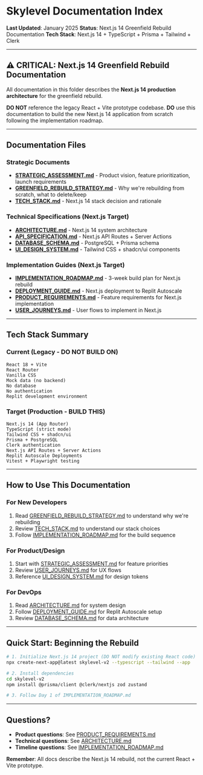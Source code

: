 
# Skylevel Documentation Index

**Last Updated**: January 2025
**Status**: Next.js 14 Greenfield Rebuild Documentation
**Tech Stack**: Next.js 14 + TypeScript + Prisma + Tailwind + Clerk

---

## ⚠️ CRITICAL: Next.js 14 Greenfield Rebuild Documentation

All documentation in this folder describes the **Next.js 14 production architecture** for the greenfield rebuild.

**DO NOT** reference the legacy React + Vite prototype codebase.
**DO** use this documentation to build the new Next.js 14 application from scratch following the implementation roadmap.

---

## Documentation Files

### Strategic Documents
- **[STRATEGIC_ASSESSMENT.md](./STRATEGIC_ASSESSMENT.md)** - Product vision, feature prioritization, launch requirements
- **[GREENFIELD_REBUILD_STRATEGY.md](./GREENFIELD_REBUILD_STRATEGY.md)** - Why we're rebuilding from scratch, what to delete/keep
- **[TECH_STACK.md](./TECH_STACK.md)** - Next.js 14 stack decision and rationale

### Technical Specifications (Next.js Target)
- **[ARCHITECTURE.md](./ARCHITECTURE.md)** - Next.js 14 system architecture
- **[API_SPECIFICATION.md](./API_SPECIFICATION.md)** - Next.js API Routes + Server Actions
- **[DATABASE_SCHEMA.md](./DATABASE_SCHEMA.md)** - PostgreSQL + Prisma schema
- **[UI_DESIGN_SYSTEM.md](./UI_DESIGN_SYSTEM.md)** - Tailwind CSS + shadcn/ui components

### Implementation Guides (Next.js Target)
- **[IMPLEMENTATION_ROADMAP.md](./IMPLEMENTATION_ROADMAP.md)** - 3-week build plan for Next.js rebuild
- **[DEPLOYMENT_GUIDE.md](./DEPLOYMENT_GUIDE.md)** - Next.js deployment to Replit Autoscale
- **[PRODUCT_REQUIREMENTS.md](./PRODUCT_REQUIREMENTS.md)** - Feature requirements for Next.js implementation
- **[USER_JOURNEYS.md](./USER_JOURNEYS.md)** - User flows to implement in Next.js

---

## Tech Stack Summary

### Current (Legacy - DO NOT BUILD ON)
```
React 18 + Vite
React Router
Vanilla CSS
Mock data (no backend)
No database
No authentication
Replit development environment
```

### Target (Production - BUILD THIS)
```
Next.js 14 (App Router)
TypeScript (strict mode)
Tailwind CSS + shadcn/ui
Prisma + PostgreSQL
Clerk authentication
Next.js API Routes + Server Actions
Replit Autoscale Deployments
Vitest + Playwright testing
```

---

## How to Use This Documentation

### For New Developers
1. Read [GREENFIELD_REBUILD_STRATEGY.md](./GREENFIELD_REBUILD_STRATEGY.md) to understand why we're rebuilding
2. Review [TECH_STACK.md](./TECH_STACK.md) to understand our stack choices
3. Follow [IMPLEMENTATION_ROADMAP.md](./IMPLEMENTATION_ROADMAP.md) for the build sequence

### For Product/Design
1. Start with [STRATEGIC_ASSESSMENT.md](./STRATEGIC_ASSESSMENT.md) for feature priorities
2. Review [USER_JOURNEYS.md](./USER_JOURNEYS.md) for UX flows
3. Reference [UI_DESIGN_SYSTEM.md](./UI_DESIGN_SYSTEM.md) for design tokens

### For DevOps
1. Read [ARCHITECTURE.md](./ARCHITECTURE.md) for system design
2. Follow [DEPLOYMENT_GUIDE.md](./DEPLOYMENT_GUIDE.md) for Replit Autoscale setup
3. Review [DATABASE_SCHEMA.md](./DATABASE_SCHEMA.md) for data architecture

---

## Quick Start: Beginning the Rebuild

```bash
# 1. Initialize Next.js 14 project (DO NOT modify existing React code)
npx create-next-app@latest skylevel-v2 --typescript --tailwind --app

# 2. Install dependencies
cd skylevel-v2
npm install @prisma/client @clerk/nextjs zod zustand

# 3. Follow Day 1 of IMPLEMENTATION_ROADMAP.md
```

---

## Questions?

- **Product questions**: See [PRODUCT_REQUIREMENTS.md](./PRODUCT_REQUIREMENTS.md)
- **Technical questions**: See [ARCHITECTURE.md](./ARCHITECTURE.md)
- **Timeline questions**: See [IMPLEMENTATION_ROADMAP.md](./IMPLEMENTATION_ROADMAP.md)

**Remember**: All docs describe the Next.js 14 rebuild, not the current React + Vite prototype.
